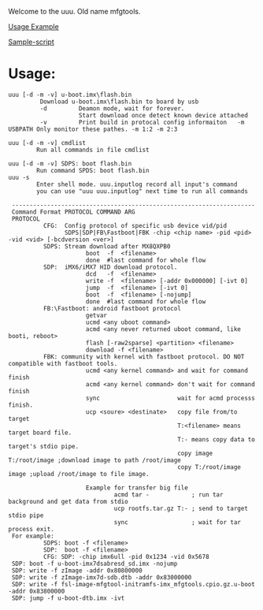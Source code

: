 Welcome to the uuu. Old name mfgtools.

[Usage Example](Example)

[Sample-script](Sample-script`)

# Usage:


    uuu [-d -m -v] u-boot.imx\flash.bin
             Download u-boot.imx\flash.bin to board by usb
             -d         Deamon mode, wait for forever.
                        Start download once detect known device attached
             -v         Print build in protocal config informaiton   -m USBPATH Only monitor these pathes. -m 1:2 -m 2:3
  
    uuu [-d -m -v] cmdlist
            Run all commands in file cmdlist

    uuu [-d -m -v] SDPS: boot flash.bin
            Run command SPDS: boot flash.bin
    uuu -s
            Enter shell mode. uuu.inputlog record all input's command
            you can use "uuu uuu.inputlog" next time to run all commands

     ---------------------------------------------------------------------
     Command Format PROTOCOL COMMAND ARG
     PROTOCOL
              CFG:  Config protocol of specific usb device vid/pid
                    SDPS|SDP|FB\Fastboot|FBK -chip <chip name> -pid <pid> -vid <vid> [-bcdversion <ver>]
              SDPS: Stream download after MX8QXPB0
                          boot  -f  <filename>
                          done  #last command for whole flow
              SDP:  iMX6/iMX7 HID download protocol.
                          dcd   -f  <filename>
                          write -f  <filename> [-addr 0x000000] [-ivt 0]
                          jump  -f  <filename> [-ivt 0]
                          boot  -f  <filename> [-nojump]
                          done  #last command for whole flow
              FB:\Fastboot: android fastboot protocol
                          getvar
                          ucmd <any uboot command>
                          acmd <any never returned uboot command, like booti, reboot>
                          flash [-raw2sparse] <partition> <filename>
                          download -f <filename>
              FBK: community with kernel with fastboot protocol. DO NOT compatible with fastboot tools.
                          ucmd <any kernel command> and wait for command finish
                          acmd <any kernel command> don't wait for command finish
                          sync                      wait for acmd processs finish.
                          ucp <soure> <destinate>   copy file from/to target
                                                    T:<filename> means target board file.
                                                    T:- means copy data to target's stdio pipe.
                                                    copy image T:/root/image ;download image to path /root/image
                                                    copy T:/root/image image ;upload /root/image to file image.

                          Example for transfer big file
                                  acmd tar -            ; run tar background and get data from stdio
                                  ucp rootfs.tar.gz T:- ; send to target stdio pipe
                                  sync                  ; wait for tar process exit.
     For example:
              SDPS: boot -f <filename>
              SDP:  boot -f <filename>
              CFG: SDP: -chip imx6ull -pid 0x1234 -vid 0x5678
     SDP: boot -f u-boot-imx7dsabresd_sd.imx -nojump
     SDP: write -f zImage -addr 0x80800000
     SDP: write -f zImage-imx7d-sdb.dtb -addr 0x83000000
     SDP: write -f fsl-image-mfgtool-initramfs-imx_mfgtools.cpio.gz.u-boot -addr 0x83800000
     SDP: jump -f u-boot-dtb.imx -ivt
